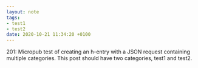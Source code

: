```yaml
---
layout: note
tags:
- test1
- test2
date: 2020-10-21 11:34:20 +0100
---
```


201: Micropub test of creating an h-entry with a JSON request containing multiple categories. This post should have two categories, test1 and test2.
